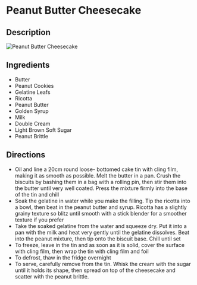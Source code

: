 # Peanut Butter Cheesecake

## Description
![Peanut Butter Cheesecake](https://www.themealdb.com/images/media/meals/qtuuys1511387068.jpg "Peanut Butter Cheesecake")

## Ingredients
- Butter
- Peanut Cookies
- Gelatine Leafs
- Ricotta
- Peanut Butter
- Golden Syrup
- Milk
- Double Cream
- Light Brown Soft Sugar
- Peanut Brittle

## Directions
- Oil and line a 20cm round loose- bottomed cake tin with cling film, making it as smooth as possible. Melt the butter in a pan. Crush the biscuits by bashing them in a bag with a rolling pin, then stir them into the butter until very well coated. Press the mixture firmly into the base of the tin and chill
- Soak the gelatine in water while you make the filling. Tip the ricotta into a bowl, then beat in the peanut butter and syrup. Ricotta has a slightly grainy texture so blitz until smooth with a stick blender for a smoother texture if you prefer
- Take the soaked gelatine from the water and squeeze dry. Put it into a pan with the milk and heat very gently until the gelatine dissolves. Beat into the peanut mixture, then tip onto the biscuit base. Chill until set
- To freeze, leave in the tin and as soon as it is solid, cover the surface with cling film, then wrap the tin with cling film and foil
- To defrost, thaw in the fridge overnight
- To serve, carefully remove from the tin. Whisk the cream with the sugar until it holds its shape, then spread on top of the cheesecake and scatter with the peanut brittle.
